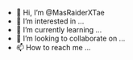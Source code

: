 - 👋 Hi, I’m @MasRaiderXTae
- 👀 I’m interested in ...
- 🌱 I’m currently learning ...
- 💞️ I’m looking to collaborate on ...
- 📫 How to reach me ...

<!---
MasRaiderXTae/MasRaiderXTae is a ✨ special ✨ repository because its `README.md` (this file) appears on your GitHub profile.
You can click the Preview link to take a look at your changes.
--->

